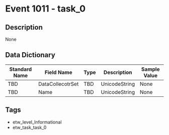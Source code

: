 # Event 1011 - task_0

## Description
None

## Data Dictionary
|Standard Name|Field Name|Type|Description|Sample Value|
|---|---|---|---|---|
|TBD|DataCollecotrSet|TBD|UnicodeString|None|None|
|TBD|Name|TBD|UnicodeString|None|None|

## Tags
* etw_level_Informational
* etw_task_task_0